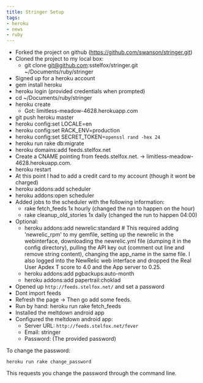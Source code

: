```yaml
---
title: Stringer Setup
tags:
- heroku
- news
- ruby
---
```


* Forked the project on github (https://github.com/swanson/stringer.git)
* Cloned the project to my local box:
  * git clone git@github.com:sstelfox/stringer.git ~/Documents/ruby/stringer
* Signed up for a heroku account
* gem install heroku
* heroku login (provided credentials when prompted)
* cd ~/Documents/ruby/stringer
* heroku create
  * Got: limitless-meadow-4628.herokuapp.com
* git push heroku master
* heroku config:set LOCALE=en
* heroku config:set RACK_ENV=production
* heroku config:set SECRET_TOKEN=`openssl rand -hex 24`
* heroku run rake db:migrate
* heroku domains:add feeds.stelfox.net
* Create a CNAME pointing from feeds.stelfox.net. -> limitless-meadow-4628.herokuapp.com.
* heroku restart
* At this point I had to add a credit card to my account (though it wont be charged)
* heroku addons:add scheduler
* heroku addons:open scheduler
* Added jobs to the scheduler with the following information:
  * rake fetch_feeds          1x  hourly (changed the run to happen on the hour)
  * rake cleanup_old_stories  1x  daily  (changed the run to happen 04:00)
* Optional:
  * heroku addons:add newrelic:standard # This required adding 'newrelic_rpm' to
    my gemfile, setting up the newrelic in the webinterface, downloading the
    newrelic.yml file (dumping it in the config directory), pulling the API key
    out (comment out line and remove string content), changing the app_name in
    the same file. I also logged into the NewRelic web interface and dropped the
    Real User Apdex T score to 4.0 and the App server to 0.25.
  * heroku addons:add pgbackups:auto-month
  * heroku addons:add papertrail:choklad
* Opened up `http://feeds.stelfox.net/` and set a password
* Dont import feeds
* Refresh the page -> Then go add some feeds.
* Run by hand: heroku run rake fetch_feeds
* Installed the meltdown android app
* Configured the meltdown android app:
  * Server URL: `http://feeds.stelfox.net/fever`
  * Email:      stringer
  * Password:   (The provided password)

To change the password:

```
heroku run rake change_password
```

This requests you change the password through the command line.
